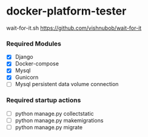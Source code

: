 # docker-platform-tester

wait-for-it.sh https://github.com/vishnubob/wait-for-it

### Required Modules
- [x] Django  
- [x] Docker-compose  
- [x] Mysql  
- [x] Gunicorn  
- [ ] Mysql persistent data volume connection

### Required startup actions
- [ ] python manage.py collectstatic
- [ ] python manage.py makemigrations
- [ ] python manage.py migrate
